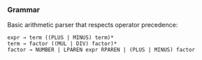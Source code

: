 ### Grammar

Basic arithmetic parser that respects operator precedence:
```
expr → term ((PLUS | MINUS) term)*
term → factor ((MUL | DIV) factor)*
factor → NUMBER | LPAREN expr RPAREN | (PLUS | MINUS) factor
```
